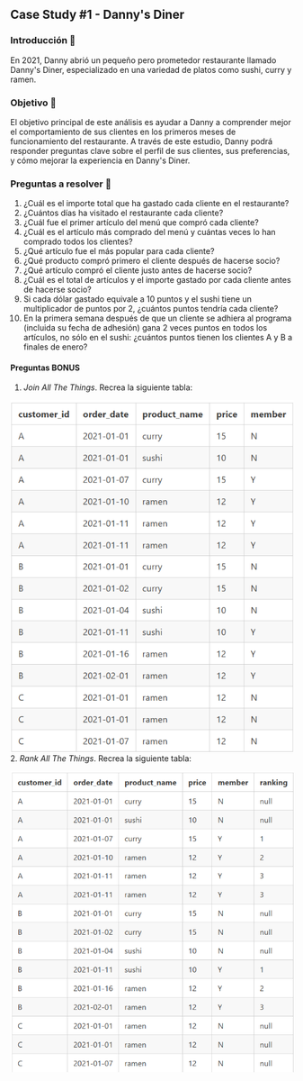 ## Case Study #1 - Danny's Diner 

### Introducción 🍣

En 2021, Danny abrió un pequeño pero prometedor restaurante llamado Danny's Diner, especializado en una variedad de platos como sushi, curry y ramen. 

### Objetivo 🎯

El objetivo principal de este análisis es ayudar a Danny a comprender mejor el comportamiento de sus clientes en los primeros meses de funcionamiento del restaurante. A través de este estudio, Danny podrá responder preguntas clave sobre el perfil de sus clientes, sus preferencias, y cómo mejorar la experiencia en Danny's Diner. 

### Preguntas a resolver 🧐

1. ¿Cuál es el importe total que ha gastado cada cliente en el restaurante?
2. ¿Cuántos días ha visitado el restaurante cada cliente?
3. ¿Cuál fue el primer artículo del menú que compró cada cliente?
4. ¿Cuál es el artículo más comprado del menú y cuántas veces lo han comprado todos los clientes?
5. ¿Qué artículo fue el más popular para cada cliente?
6. ¿Qué producto compró primero el cliente después de hacerse socio?
7. ¿Qué artículo compró el cliente justo antes de hacerse socio?
8. ¿Cuál es el total de artículos y el importe gastado por cada cliente antes de hacerse socio?
9. Si cada dólar gastado equivale a 10 puntos y el sushi tiene un multiplicador de puntos por 2, ¿cuántos puntos tendría cada cliente?
10. En la primera semana después de que un cliente se adhiera al programa (incluida su fecha de adhesión) gana 2 veces puntos en todos los artículos, no sólo en el sushi: ¿cuántos puntos tienen los clientes A y B a finales de enero?

#### Preguntas BONUS
1. *Join All The Things*. Recrea la siguiente tabla:

![alt text](image.png)
2. *Rank All The Things*. Recrea la siguiente tabla:

![alt text](image-1.png)